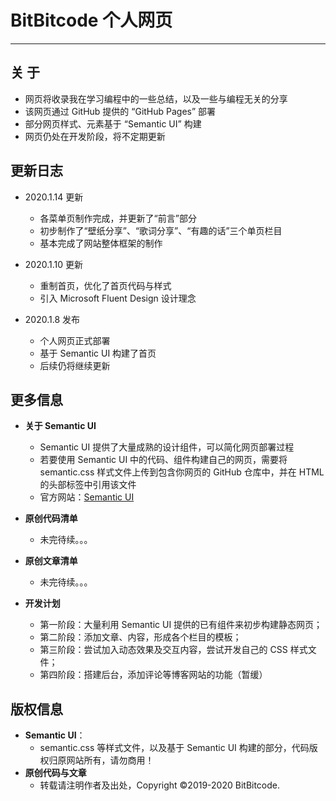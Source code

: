 # BitBitcode 个人网页
---


## 关  于
  + 网页将收录我在学习编程中的一些总结，以及一些与编程无关的分享
  + 该网页通过 GitHub 提供的 “GitHub Pages” 部署
  + 部分网页样式、元素基于 “Semantic UI” 构建
  + 网页仍处在开发阶段，将不定期更新


## 更新日志
  + 2020.1.14 更新
    - 各菜单页制作完成，并更新了“前言”部分
    - 初步制作了“壁纸分享”、“歌词分享”、“有趣的话”三个单页栏目
    - 基本完成了网站整体框架的制作

  + 2020.1.10 更新
    - 重制首页，优化了首页代码与样式
    - 引入 Microsoft Fluent Design 设计理念

  + 2020.1.8 发布
    - 个人网页正式部署
    - 基于 Semantic UI 构建了首页
    - 后续仍将继续更新


## 更多信息
  + **关于 Semantic UI**
    + Semantic UI 提供了大量成熟的设计组件，可以简化网页部署过程
    + 若要使用 Semantic UI 中的代码、组件构建自己的网页，需要将 semantic.css 样式文件上传到包含你网页的 GitHub 仓库中，并在 HTML 的头部标签中引用该文件
    + 官方网站：[Semantic UI](https://semantic-ui.com)

  + **原创代码清单**
    + 未完待续。。。

  + **原创文章清单**
    + 未完待续。。。

  + **开发计划**
    + 第一阶段：大量利用 Semantic UI 提供的已有组件来初步构建静态网页；
    + 第二阶段：添加文章、内容，形成各个栏目的模板；
    + 第三阶段：尝试加入动态效果及交互内容，尝试开发自己的 CSS 样式文件；
    + 第四阶段：搭建后台，添加评论等博客网站的功能（暂缓）


## 版权信息
  + **Semantic UI**：
    + semantic.css 等样式文件，以及基于 Semantic UI 构建的部分，代码版权归原网站所有，请勿商用！
  + **原创代码与文章**
    + 转载请注明作者及出处，Copyright ©2019-2020 BitBitcode.
